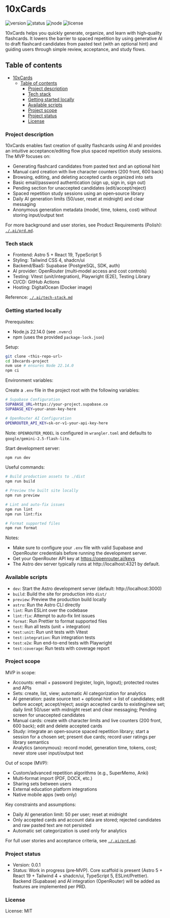 # 10xCards

![version](https://img.shields.io/badge/version-0.0.1-blue) ![status](https://img.shields.io/badge/status-WIP-orange) ![node](https://img.shields.io/badge/node-22.14.0-43853d) ![license](https://img.shields.io/badge/license-MIT-lightgrey)

10xCards helps you quickly generate, organize, and learn with high‑quality flashcards. It lowers the barrier to spaced repetition by using generative AI to draft flashcard candidates from pasted text (with an optional hint) and guiding users through simple review, acceptance, and study flows.

## Table of contents

- [10xCards](#10xcards)
  - [Table of contents](#table-of-contents)
    - [Project description](#project-description)
    - [Tech stack](#tech-stack)
    - [Getting started locally](#getting-started-locally)
    - [Available scripts](#available-scripts)
    - [Project scope](#project-scope)
    - [Project status](#project-status)
    - [License](#license)

### Project description

10xCards enables fast creation of quality flashcards using AI and provides an intuitive acceptance/editing flow plus spaced repetition study sessions. The MVP focuses on:

- Generating flashcard candidates from pasted text and an optional hint
- Manual card creation with live character counters (200 front, 600 back)
- Browsing, editing, and deleting accepted cards organized into sets
- Basic email/password authentication (sign up, sign in, sign out)
- Pending section for unaccepted candidates (edit/accept/reject)
- Spaced repetition study sessions using an open‑source library
- Daily AI generation limits (50/user, reset at midnight) and clear messaging
- Anonymous generation metadata (model, time, tokens, cost) without storing input/output text

For more background and user stories, see Product Requirements (Polish): [`./.ai/prd.md`](./.ai/prd.md).

### Tech stack

- Frontend: Astro 5 + React 19, TypeScript 5
- Styling: Tailwind CSS 4, shadcn/ui
- Backend/BaaS: Supabase (PostgreSQL, SDK, auth)
- AI provider: OpenRouter (multi‑model access and cost controls)
- Testing: Vitest (unit/integration), Playwright (E2E), Testing Library
- CI/CD: GitHub Actions
- Hosting: DigitalOcean (Docker image)

Reference: [`./.ai/tech-stack.md`](./.ai/tech-stack.md)

### Getting started locally

Prerequisites:

- Node.js 22.14.0 (see `.nvmrc`)
- npm (uses the provided `package-lock.json`)

Setup:

```bash
git clone <this-repo-url>
cd 10xcards-project
nvm use # ensures Node 22.14.0
npm ci
```

Environment variables:

Create a `.env` file in the project root with the following variables:

```bash
# Supabase Configuration
SUPABASE_URL=https://your-project.supabase.co
SUPABASE_KEY=your-anon-key-here

# OpenRouter AI Configuration
OPENROUTER_API_KEY=sk-or-v1-your-api-key-here
```

Note: `OPENROUTER_MODEL` is configured in `wrangler.toml` and defaults to `google/gemini-2.5-flash-lite`.

Start development server:

```bash
npm run dev
```

Useful commands:

```bash
# Build production assets to ./dist
npm run build

# Preview the built site locally
npm run preview

# Lint and auto-fix issues
npm run lint
npm run lint:fix

# Format supported files
npm run format
```

Notes:

- Make sure to configure your `.env` file with valid Supabase and OpenRouter credentials before running the development server.
- Get your OpenRouter API key at https://openrouter.ai/keys
- The Astro dev server typically runs at http://localhost:4321 by default.

### Available scripts

- `dev`: Start the Astro development server (default: http://localhost:3000)
- `build`: Build the site for production into `dist/`
- `preview`: Preview the production build locally
- `astro`: Run the Astro CLI directly
- `lint`: Run ESLint over the codebase
- `lint:fix`: Attempt to auto‑fix lint issues
- `format`: Run Prettier to format supported files
- `test`: Run all tests (unit + integration)
- `test:unit`: Run unit tests with Vitest
- `test:integration`: Run integration tests
- `test:e2e`: Run end-to-end tests with Playwright
- `test:coverage`: Run tests with coverage report

### Project scope

MVP in scope:

- Accounts: email + password (register, login, logout); protected routes and APIs
- Sets: create, list, view; automatic AI categorization for analytics
- AI generation: paste source text + optional hint → list of candidates; edit before accept; accept/reject; assign accepted cards to existing/new set; daily limit 50/user with midnight reset and clear messaging; Pending screen for unaccepted candidates
- Manual cards: create with character limits and live counters (200 front, 600 back); edit and delete accepted cards
- Study: integrate an open‑source spaced repetition library; start a session for a chosen set; present due cards; record user ratings per library semantics
- Analytics (anonymous): record model, generation time, tokens, cost; never store user input/output text

Out of scope (MVP):

- Custom/advanced repetition algorithms (e.g., SuperMemo, Anki)
- Multi‑format import (PDF, DOCX, etc.)
- Sharing sets between users
- External education platform integrations
- Native mobile apps (web only)

Key constraints and assumptions:

- Daily AI generation limit: 50 per user; reset at midnight
- Only accepted cards and account data are stored; rejected candidates and raw pasted text are not persisted
- Automatic set categorization is used only for analytics

For full user stories and acceptance criteria, see [`./.ai/prd.md`](./.ai/prd.md).

### Project status

- Version: 0.0.1
- Status: Work in progress (pre‑MVP). Core scaffold is present (Astro 5 + React 19 + Tailwind 4 + shadcn/ui, TypeScript 5, ESLint/Prettier). Backend (Supabase) and AI integration (OpenRouter) will be added as features are implemented per PRD.

### License

License: MIT